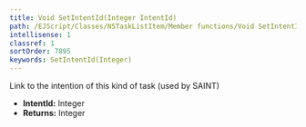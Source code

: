 ```yaml
---
title: Void SetIntentId(Integer IntentId)
path: /EJScript/Classes/NSTaskListItem/Member functions/Void SetIntentId(Integer p_0)
intellisense: 1
classref: 1
sortOrder: 7895
keywords: SetIntentId(Integer)
---
```



Link to the intention of this kind of task (used by SAINT)



* **IntentId:** Integer
* **Returns:** Integer


